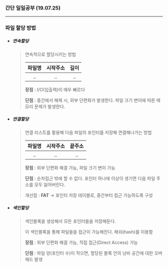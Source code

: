 ### 간단 일일공부 (19.07.25)

------

### 파일 할당 방법

- ##### 연속할당

  > 연속적으로 할당시키는 방법
  >
  > | 파일명 | 시작주소 | 길이 |
  >| :----: | :------: | :--: |
  > |   ..   |    ..    |  ..  |
  > 
  > **장점** : I/O(입출력)이 매우 빠르다
  >
  > **단점** : 중간에서 해제 시, 외부 단편화가 발생한다. 파일 크기 변이에 따른 메모리 문제가 발생한다.
  
- ##### 연결할당

  > 연결 리스트를 활용해 다음 파일의 포인터를 저장해 연결해나가는 방법
  >
  > | 파일명 | 시작주소 | 끝주소 |
  > | :----: | :------: | :--: |
  > |   ..   |    ..    |  ..  |
  > 
  > **장점** : 외부 단편화 해결 가능, 파일 크기 변이 가능
  >
  > **단점** : 순차접근 밖에 할 수 없다. 포인터 하나에 이상이 생기면 다음 파일 주소를 모두 잃어버린다.
  >
  > 개선점 : **FAT** → 포인터 저장 테이블로, 중간부터 접근 가능하도록 구성

- ##### 색인할당

  > 색인블록을 생성해서 모든 포인터들을 저장해둔다.
  >
  > 이 색인블록을 통해 파일들을 접근이 가능해진다. 해쉬(hash)를 이용함
  >
  > **장점** : 외부 단편화 해결 가능, 직접 접근(Direct Access) 가능
  >
  > **단점** : 파일 양(포인터 수)이 적으면, 할당된 블록 안의 낭비 공간에 대한 오버헤드 발생